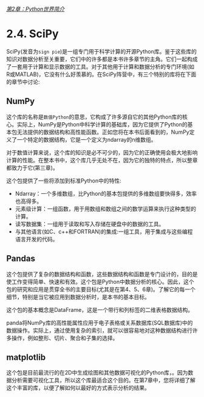 
[*第2章：Python世界简介*](./)

# 2.4. SciPy

SciPy(发音为`sign pie`)是一组专门用于科学计算的开源Python库。鉴于这些库的知识对数据分析至关重要，它们中的许多都是本书许多章节的主角。它们一起构成了一套用于计算和显示数据的工具。对于其他用于计算和数据分析的专门环境(如R或MATLAB)，它没有什么好羡慕的。在SciPy阵营中，有三个特别的库将在下面的章节中讨论:

## NumPy

这个库的名称是`数值Python`的意思，它构成了许多源自它的其他Python库的核心。实际上，NumPy是Python中科学计算的基础库，因为它提供了Python的基本包无法提供的数据结构和高性能函数。正如您将在本书后面看到的，NumPy定义了一个特定的数据结构，它是一个定义为ndarray的n维数组。

对于数值计算来说，这个库的知识是必不可少的，因为它的正确使用会极大地影响计算的性能。在整本书中，这个库几乎无处不在，因为它的独特的特点，所以整章都致力于它(第三章)。

这个包提供了一些将添加到标准Python中的特性:

* Ndarray：一个多维数组，比Python的基本包提供的多维数组要快得多，效率也高得多。
* 元素级计算：一组函数，用于用数组和数组之间的数学运算来执行这种类型的计算。
* 读写数据集：一组用于读取和写入存储在硬盘中的数据的工具。
* 与其他语言(如C、c++和FORTRAN)的集成:一组工具，用于集成与这些编程语言开发的代码。


## Pandas

这个包提供了复杂的数据结构和函数，这些数据结构和函数是专门设计的，目的是使工作变得简单、快速和有效。这个包是Python中数据分析的核心。因此，这个包的研究和应用是贯穿全书的主要目标(尤其是在第4、5、6章)。了解它的每一个细节，特别是当它被应用到数据分析时，是本书的基本目标。

这个包的基本概念是DataFrame，这是一个带行和列标签的二维表格数据结构。

panda将NumPy库的高性能属性应用于电子表格或关系数据库(SQL数据库)中的数据操作。实际上，通过使用复杂的索引，就可以很容易地对这种数据结构进行许多操作，例如整形、切片、聚合和子集的选择。


## matplotlib

这个包是目前最流行的在2D中生成绘图和其他数据可视化的Python库，。因为数据分析需要可视化工具，所以这个库最适合这个目的。在第7章中，您将详细了解这个丰富的库，以便了解如何以最好的方式表示分析的结果。

